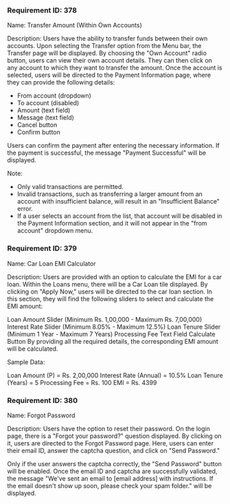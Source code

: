 ### Requirement ID: 378

Name: Transfer Amount (Within Own Accounts)

Description:
Users have the ability to transfer funds between their own accounts. Upon selecting the Transfer option from the Menu bar, the Transfer page will be displayed. By choosing the "Own Account" radio button, users can view their own account details. They can then click on any account to which they want to transfer the amount. Once the account is selected, users will be directed to the Payment Information page, where they can provide the following details:
- From account (dropdown)
- To account (disabled)
- Amount (text field)
- Message (text field)
- Cancel button
- Confirm button

Users can confirm the payment after entering the necessary information. If the payment is successful, the message "Payment Successful" will be displayed.

Note:
- Only valid transactions are permitted.
- Invalid transactions, such as transferring a larger amount from an account with insufficient balance, will result in an "Insufficient Balance" error.
- If a user selects an account from the list, that account will be disabled in the Payment Information section, and it will not appear in the "from account" dropdown menu.

### Requirement ID: 379

Name: Car Loan EMI Calculator

Description:
Users are provided with an option to calculate the EMI for a car loan. Within the Loans menu, there will be a Car Loan tile displayed. By clicking on "Apply Now," users will be directed to the car loan section. In this section, they will find the following sliders to select and calculate the EMI amount:

Loan Amount Slider (Minimum Rs. 1,00,000 - Maximum Rs. 7,00,000)
Interest Rate Slider (Minimum 8.05% - Maximum 12.5%)
Loan Tenure Slider (Minimum 1 Year - Maximum 7 Years)
Processing Fee Text Field
Calculate Button
By providing all the required details, the corresponding EMI amount will be calculated.

Sample Data:    

Loan Amount (P) = Rs. 2,00,000
Interest Rate (Annual) = 10.5%
Loan Tenure (Years) = 5
Processing Fee = Rs. 100
EMI = Rs. 4399

### Requirement ID: 380

Name: Forgot Password

Description:
Users have the option to reset their password. On the login page, there is a "Forgot your password?" question displayed. By clicking on it, users are directed to the Forgot Password page. Here, users can enter their email ID, answer the captcha question, and click on "Send Password."

Only if the user answers the captcha correctly, the "Send Password" button will be enabled. Once the email ID and captcha are successfully validated, the message "We've sent an email to [email address] with instructions. If the email doesn't show up soon, please check your spam folder." will be displayed.